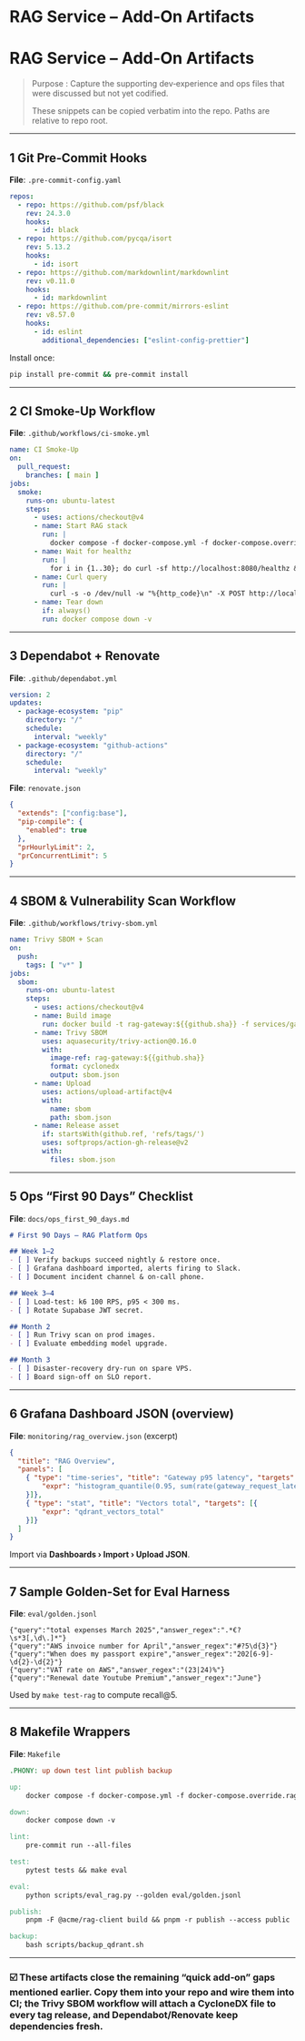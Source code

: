 # RAG Service – Add‑On Artifacts

# RAG Service – Add‑On Artifacts

> Purpose : Capture the supporting dev‑experience and ops files that were discussed but not yet codified.
>
>
> These snippets can be copied verbatim into the repo.  Paths are relative to repo root.
>

---

## 1 Git Pre‑Commit Hooks

**File**: `.pre-commit-config.yaml`

```yaml
repos:
  - repo: https://github.com/psf/black
    rev: 24.3.0
    hooks:
      - id: black
  - repo: https://github.com/pycqa/isort
    rev: 5.13.2
    hooks:
      - id: isort
  - repo: https://github.com/markdownlint/markdownlint
    rev: v0.11.0
    hooks:
      - id: markdownlint
  - repo: https://github.com/pre-commit/mirrors-eslint
    rev: v8.57.0
    hooks:
      - id: eslint
        additional_dependencies: ["eslint-config-prettier"]

```

Install once:

```bash
pip install pre-commit && pre-commit install

```

---

## 2 CI Smoke‑Up Workflow

**File**: `.github/workflows/ci-smoke.yml`

```yaml
name: CI Smoke‑Up
on:
  pull_request:
    branches: [ main ]
jobs:
  smoke:
    runs-on: ubuntu-latest
    steps:
      - uses: actions/checkout@v4
      - name: Start RAG stack
        run: |
          docker compose -f docker-compose.yml -f docker-compose.override.rag.yml up -d --build
      - name: Wait for healthz
        run: |
          for i in {1..30}; do curl -sf http://localhost:8080/healthz && exit 0; sleep 5; done; exit 1
      - name: Curl query
        run: |
          curl -s -o /dev/null -w "%{http_code}\n" -X POST http://localhost:8080/v1/query -d '{"query":"ping","top_k":1}' | grep 200
      - name: Tear down
        if: always()
        run: docker compose down -v

```

---

## 3 Dependabot + Renovate

**File**: `.github/dependabot.yml`

```yaml
version: 2
updates:
  - package-ecosystem: "pip"
    directory: "/"
    schedule:
      interval: "weekly"
  - package-ecosystem: "github-actions"
    directory: "/"
    schedule:
      interval: "weekly"

```

**File**: `renovate.json`

```json
{
  "extends": ["config:base"],
  "pip-compile": {
    "enabled": true
  },
  "prHourlyLimit": 2,
  "prConcurrentLimit": 5
}

```

---

## 4 SBOM & Vulnerability Scan Workflow

**File**: `.github/workflows/trivy-sbom.yml`

```yaml
name: Trivy SBOM + Scan
on:
  push:
    tags: [ "v*" ]
jobs:
  sbom:
    runs-on: ubuntu-latest
    steps:
      - uses: actions/checkout@v4
      - name: Build image
        run: docker build -t rag-gateway:${{github.sha}} -f services/gateway/Dockerfile .
      - name: Trivy SBOM
        uses: aquasecurity/trivy-action@0.16.0
        with:
          image-ref: rag-gateway:${{github.sha}}
          format: cyclonedx
          output: sbom.json
      - name: Upload
        uses: actions/upload-artifact@v4
        with:
          name: sbom
          path: sbom.json
      - name: Release asset
        if: startsWith(github.ref, 'refs/tags/')
        uses: softprops/action-gh-release@v2
        with:
          files: sbom.json

```

---

## 5 Ops “First 90 Days” Checklist

**File**: `docs/ops_first_90_days.md`

```markdown
# First 90 Days – RAG Platform Ops

## Week 1–2
- [ ] Verify backups succeed nightly & restore once.
- [ ] Grafana dashboard imported, alerts firing to Slack.
- [ ] Document incident channel & on‑call phone.

## Week 3–4
- [ ] Load‑test: k6 100 RPS, p95 < 300 ms.
- [ ] Rotate Supabase JWT secret.

## Month 2
- [ ] Run Trivy scan on prod images.
- [ ] Evaluate embedding model upgrade.

## Month 3
- [ ] Disaster‑recovery dry‑run on spare VPS.
- [ ] Board sign‑off on SLO report.

```

---

## 6 Grafana Dashboard JSON (overview)

**File**: `monitoring/rag_overview.json` (excerpt)

```json
{
  "title": "RAG Overview",
  "panels": [
    { "type": "time-series", "title": "Gateway p95 latency", "targets": [{
        "expr": "histogram_quantile(0.95, sum(rate(gateway_request_latency_bucket[5m])) by (le))"
    }]},
    { "type": "stat", "title": "Vectors total", "targets": [{
        "expr": "qdrant_vectors_total"
    }]}
  ]
}

```

Import via **Dashboards › Import › Upload JSON**.

---

## 7 Sample Golden‑Set for Eval Harness

**File**: `eval/golden.jsonl`

```
{"query":"total expenses March 2025","answer_regex":".*€?\s*3[,\d\.]*"}
{"query":"AWS invoice number for April","answer_regex":"#?5\d{3}"}
{"query":"When does my passport expire","answer_regex":"202[6-9]-\d{2}-\d{2}"}
{"query":"VAT rate on AWS","answer_regex":"(23|24)%"}
{"query":"Renewal date Youtube Premium","answer_regex":"June"}

```

Used by `make test-rag` to compute recall@5.

---

## 8 Makefile Wrappers

**File**: `Makefile`

```makefile
.PHONY: up down test lint publish backup

up:
	docker compose -f docker-compose.yml -f docker-compose.override.rag.yml up -d --build

down:
	docker compose down -v

lint:
	pre-commit run --all-files

test:
	pytest tests && make eval

eval:
	python scripts/eval_rag.py --golden eval/golden.jsonl

publish:
	pnpm -F @acme/rag-client build && pnpm -r publish --access public

backup:
	bash scripts/backup_qdrant.sh

```

---

### ☑️ These artifacts close the remaining “quick add‑on” gaps mentioned earlier. Copy them into your repo and wire them into CI; the Trivy SBOM workflow will attach a CycloneDX file to every tag release, and Dependabot/Renovate keep dependencies fresh.

